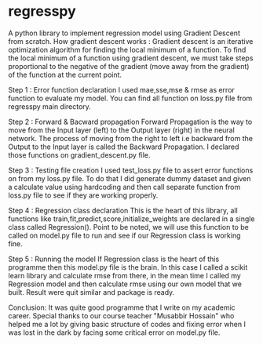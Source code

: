 # regresspy
A python library to implement regression model using Gradient Descent from scratch.
How gradient descent works : Gradient descent is an iterative optimization algorithm for finding the local minimum of a function. To find the local minimum of a function using gradient descent, we must take steps proportional to the negative of the gradient (move away from the gradient) of the function at the current point.

Step 1 : Error function declaration
I used mae,sse,mse & rmse as error function to evaluate my model. You can find all function on loss.py file from regresspy main directory.

Step 2 : Forward & Bacward propagation
Forward Propagation is the way to move from the Input layer (left) to the Output layer (right) in the neural network. The process of moving from the right to left i.e backward from the Output to the Input layer is called the Backward Propagation. I declared those functions on gradient_descent.py file.

Step 3 : Testing file creation
I used test_loss.py file to assert error functions on from my loss.py file. To do that I did generate dummy dataset and given a calculate value using hardcoding and then call separate function from loss.py file to see if they are working properly.

Step 4 : Regression class declaration
This is the heart of this library, all functions like train,fit,predict,score,initialize_weights are declared in a single class called Regression(). Point to be noted, we will use this function to be called on model.py file to run and see if our Regression class is working fine.

Step 5 : Running the model
If Regression class is the heart of this programme then this model.py file is the brain. In this case I called a scikit learn library and calculate rmse from there, in the mean time I called my Regression model and then calculate rmse using our own model that we built. Result were quit similar and package is ready.

Conclusion:
It was quite good programme that I write on my academic career. Special thanks to our course teacher "Musabbir Hossain" who helped me a lot by giving basic structure of codes and fixing error when I was lost in the dark by facing some critical error on model.py file.
